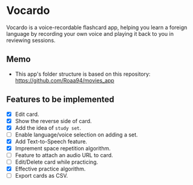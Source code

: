# Vocardo

Vocardo is a voice-recordable flashcard app, helping you learn a foreign language by recording your own voice and playing it back to you in reviewing sessions.

## Memo

- This app's folder structure is based on this repository: https://github.com/Roaa94/movies_app

## Features to be implemented

- [x] Edit card.
- [x] Show the reverse side of card.
- [x] Add the idea of `study set`.
- [ ] Enable language/voice selection on adding a set.
- [x] Add Text-to-Speech feature.
- [x] Imprement space repetition algorithm.
- [ ] Feature to attach an audio URL to card.
- [ ] Edit/Delete card while practicing.
- [x] Effective practice algorithm.
- [ ] Export cards as CSV.
